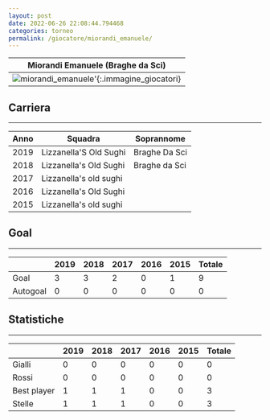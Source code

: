 ```yaml
---
layout: post
date: 2022-06-26 22:08:44.794468
categories: torneo
permalink: /giocatore/miorandi_emanuele/
---
```

<link rel='stylesheets' href='./../assets/giocatori.css'>

| Miorandi Emanuele (Braghe da Sci) |
|:-----:|
| ![miorandi_emanuele]('./../../assets/giocatori/miorandi_emanuele.png)'{:.immagine_giocatori} |


## Carriera
----

|Anno|Squadra|Soprannome|
|:---:|---|---|
|2019|Lizzanella'S Old Sughi|Braghe Da Sci|
|2018|Lizzanella's Old Sughi|Braghe da Sci|
|2017|Lizzanella's old sughi||
|2016|Lizzanella's Old Sughi||
|2015|Lizzanella's old sughi||


## Goal
----

| |2019|2018|2017|2016|2015| Totale |
|---|---|---|---|---|---|---|
|Goal|3|3|2|0|1|9|
|Autogoal|0|0|0|0|0|0|


## Statistiche
----

| |2019|2018|2017|2016|2015| Totale |
|---|---|---|---|---|---|---|
|Gialli|0|0|0|0|0|0|
|Rossi|0|0|0|0|0|0|
|Best player|1|1|1|0|0|3|
|Stelle|1|1|1|0|0|3|